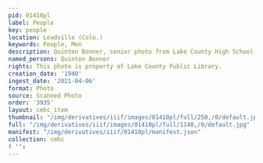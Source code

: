```yaml
---
pid: 01410pl
label: People
key: people
location: Leadville (Colo.)
keywords: People, Men
description: Quinten Bonner, senior photo from Lake County High School, class of 1940
named_persons: Quinten Bonner
rights: This photo is property of Lake County Public Library.
creation_date: '1940'
ingest_date: '2021-04-06'
format: Photo
source: Scanned Photo
order: '3935'
layout: cmhc_item
thumbnail: "/img/derivatives/iiif/images/01410pl/full/250,/0/default.jpg"
full: "/img/derivatives/iiif/images/01410pl/full/1140,/0/default.jpg"
manifest: "/img/derivatives/iiif/01410pl/manifest.json"
collection: cmhc
! '': 
---
```

